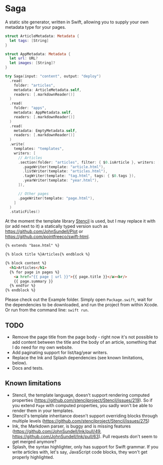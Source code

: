 # Saga

A static site generator, written in Swift, allowing you to supply your own metadata type for your pages.

``` swift
struct ArticleMetadata: Metadata {
  let tags: [String]
}

struct AppMetadata: Metadata {
  let url: URL?
  let images: [String]?
}

try Saga(input: "content", output: "deploy")
  .read(
    folder: "articles",
    metadata: ArticleMetadata.self,
    readers: [.markdownReader()]
  )
  .read(
    folder: "apps",
    metadata: AppMetadata.self,
    readers: [.markdownReader()]
  )
  .read(
    metadata: EmptyMetadata.self,
    readers: [.markdownReader()]
  )
  .write(
    templates: "templates",
    writers: [
      // Articles
      .section(folder: "articles", filter: { $0.isArticle }, writers: [
        .pageWriter(template: "article.html"),
        .listWriter(template: "articles.html"),
        .tagWriter(template: "tag.html", tags: { $0.tags }),
        .yearWriter(template: "year.html"),
      ]),

      // Other pages
      .pageWriter(template: "page.html"),
    ]
  )
  .staticFiles()
```

At the moment the template library [Stencil](https://github.com/stencilproject/Stencil) is used, but I may replace it with (or add next to it) a statically typed version such as https://github.com/JohnSundell/Plot or https://github.com/pointfreeco/swift-html.

``` html
{% extends "base.html" %}

{% block title %}Articles{% endblock %}

{% block content %}
  <h1>Articles</h1>
  {% for page in pages %}
    <a href="{{ page | url }}">{{ page.title }}</a><br/>
    {{ page.summary }}
  {% endfor %}
{% endblock %}
```

Please check out the Example folder. Simply open `Package.swift`, wait for the dependencies to be downloaded, and run the project from within Xcode. Or run from the command line: `swift run`.


## TODO

- Remove the page title from the page body - right now it's not possible to add content between the title and the body of an article, something that I do need for my own website.
- Add paginating support for list/tag/year writers.
- Replace the Ink and Splash dependencies (see known limitations, below).
- Docs and tests.

## Known limitations

- Stencil, the template language, doesn't support rendering computed properties (https://github.com/stencilproject/Stencil/issues/219). So if you extend `Page` with computed properties, you sadly won't be able to render them in your templates.
- Stencil's template inheritance doesn't support overriding blocks through multiple levels (https://github.com/stencilproject/Stencil/issues/275)
- Ink, the Markdown parser, is buggy and is missing features (https://github.com/JohnSundell/Ink/pull/49, https://github.com/JohnSundell/Ink/pull/63). Pull requests don't seem to get merged anymore?
- Splash, the syntax highlighter, only has support for Swift grammar. If you write articles with, let's say, JavaScript code blocks, they won't get properly highlighted.
